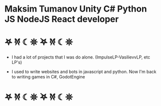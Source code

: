 # Maksim Tumanov Unity C# Python JS NodeJS React developer


# 𖤐 𐦍 ☾𖤓 ࣪𖤐 𐦍 ☾𖤓

- I had a lot of projects that I was do alone. (ImpulseLP-VasilievvLP, etc LP's)

- I used to write websites and bots in javascript and python. Now I'm back to writing games in C#, GodotEngine

# 𖤐 𐦍 ☾𖤓 ࣪𖤐 𐦍 ☾𖤓
